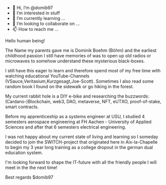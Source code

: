 - 👋 Hi, I’m @domib97
- 👀 I’m interested in stuff
- 🌱 I’m currently learning ...
- 💞️ I’m looking to collaborate on ...
- 📫 How to reach me ...

Hello human being!

The Name my parents gave me is Dominik Boehm (Böhm)
and the earliest childhood passion I still have memories of was to open up old radios or microwaves to somehow understand these mysterious black-boxes. 

I still have this eager to learn and therefore spend most of my free time with watching educational YouTube-Channels (VSauce,Veritasium,Kurzgesagt,Joe-Scott). 
Sometimes I also read some random book I found on the sidewalk or go hiking in the forest. 

My current rabbit hole is a DIY e-bike and researching the buzzwords: (Cardano-)Blockchain,
web3, DAO, metaverse, NFT, eUTXO, proof-of-stake, smart contracts.

Before  my apprenticeship as a systems engineer at USU, I studied 4 semesters aerospace engineering at
FH Aachen - University of Applied Sciences and after that 6 semesters electrical engineering. 

I was not happy about my current state of living and learning so I someday decided to join the SWITCH-project that originated here in Aix-la-Chapelle to begin my 3 year long training as a college dropout in the german dual education system.

I'm looking forward to shape the IT-future with all the friendly people I will meet in the the next time!


Best regards
$domib97

<!---
domib97/domib97 is a ✨ special ✨ repository because its `README.md` (this file) appears on your GitHub profile.
You can click the Preview link to take a look at your changes.
--->
